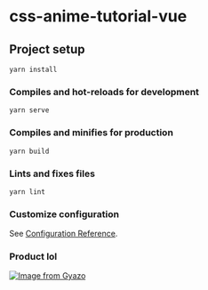 # css-anime-tutorial-vue

## Project setup
```
yarn install
```

### Compiles and hot-reloads for development
```
yarn serve
```

### Compiles and minifies for production
```
yarn build
```

### Lints and fixes files
```
yarn lint
```

### Customize configuration
See [Configuration Reference](https://cli.vuejs.org/config/).

### Product lol
[![Image from Gyazo](https://i.gyazo.com/a0c428f6dae783b4d3c63ebc8414474f.gif)](https://gyazo.com/a0c428f6dae783b4d3c63ebc8414474f)
